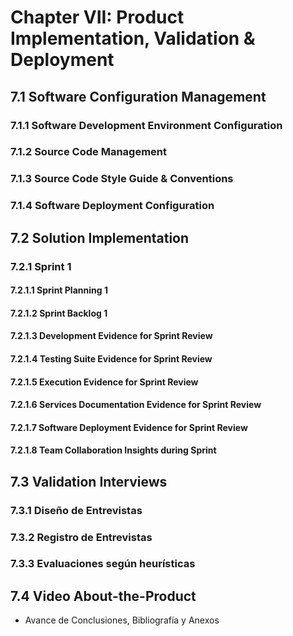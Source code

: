 # Chapter VII: Product Implementation, Validation & Deployment

## 7.1 Software Configuration Management

### 7.1.1 Software Development Environment Configuration
### 7.1.2 Source Code Management
### 7.1.3 Source Code Style Guide & Conventions
### 7.1.4 Software Deployment Configuration

## 7.2 Solution Implementation

### 7.2.1 Sprint 1

#### 7.2.1.1 Sprint Planning 1
#### 7.2.1.2 Sprint Backlog 1
#### 7.2.1.3 Development Evidence for Sprint Review
#### 7.2.1.4 Testing Suite Evidence for Sprint Review
#### 7.2.1.5 Execution Evidence for Sprint Review
#### 7.2.1.6 Services Documentation Evidence for Sprint Review
#### 7.2.1.7 Software Deployment Evidence for Sprint Review
#### 7.2.1.8 Team Collaboration Insights during Sprint

## 7.3 Validation Interviews

### 7.3.1 Diseño de Entrevistas
### 7.3.2 Registro de Entrevistas
### 7.3.3 Evaluaciones según heurísticas

## 7.4 Video About-the-Product

- Avance de Conclusiones, Bibliografía y Anexos
